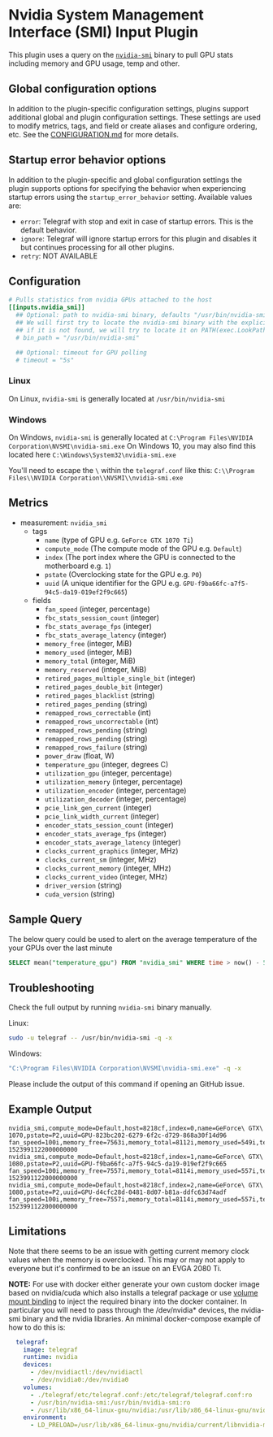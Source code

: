 # Nvidia System Management Interface (SMI) Input Plugin

This plugin uses a query on the
[`nvidia-smi`](https://developer.nvidia.com/nvidia-system-management-interface)
binary to pull GPU stats including memory and GPU usage, temp and other.

## Global configuration options <!-- @/docs/includes/plugin_config.md -->

In addition to the plugin-specific configuration settings, plugins support
additional global and plugin configuration settings. These settings are used to
modify metrics, tags, and field or create aliases and configure ordering, etc.
See the [CONFIGURATION.md][CONFIGURATION.md] for more details.

[CONFIGURATION.md]: ../../../docs/CONFIGURATION.md#plugins

## Startup error behavior options

In addition to the plugin-specific and global configuration settings the plugin
supports options for specifying the behavior when experiencing startup errors
using the `startup_error_behavior` setting. Available values are:

- `error`:  Telegraf with stop and exit in case of startup errors. This is the
            default behavior.
- `ignore`: Telegraf will ignore startup errors for this plugin and disables it
            but continues processing for all other plugins.
- `retry`:  NOT AVAILABLE

## Configuration

```toml @sample.conf
# Pulls statistics from nvidia GPUs attached to the host
[[inputs.nvidia_smi]]
  ## Optional: path to nvidia-smi binary, defaults "/usr/bin/nvidia-smi"
  ## We will first try to locate the nvidia-smi binary with the explicitly specified value (or default value),
  ## if it is not found, we will try to locate it on PATH(exec.LookPath), if it is still not found, an error will be returned
  # bin_path = "/usr/bin/nvidia-smi"

  ## Optional: timeout for GPU polling
  # timeout = "5s"
```

### Linux

On Linux, `nvidia-smi` is generally located at `/usr/bin/nvidia-smi`

### Windows

On Windows, `nvidia-smi` is generally located at `C:\Program Files\NVIDIA
Corporation\NVSMI\nvidia-smi.exe` On Windows 10, you may also find this located
here `C:\Windows\System32\nvidia-smi.exe`

You'll need to escape the `\` within the `telegraf.conf` like this: `C:\\Program
Files\\NVIDIA Corporation\\NVSMI\\nvidia-smi.exe`

## Metrics

- measurement: `nvidia_smi`
  - tags
    - `name` (type of GPU e.g. `GeForce GTX 1070 Ti`)
    - `compute_mode` (The compute mode of the GPU e.g. `Default`)
    - `index` (The port index where the GPU is connected to the motherboard e.g. `1`)
    - `pstate` (Overclocking state for the GPU e.g. `P0`)
    - `uuid` (A unique identifier for the GPU e.g. `GPU-f9ba66fc-a7f5-94c5-da19-019ef2f9c665`)
  - fields
    - `fan_speed` (integer, percentage)
    - `fbc_stats_session_count` (integer)
    - `fbc_stats_average_fps` (integer)
    - `fbc_stats_average_latency` (integer)
    - `memory_free` (integer, MiB)
    - `memory_used` (integer, MiB)
    - `memory_total` (integer, MiB)
    - `memory_reserved` (integer, MiB)
    - `retired_pages_multiple_single_bit` (integer)
    - `retired_pages_double_bit` (integer)
    - `retired_pages_blacklist` (string)
    - `retired_pages_pending` (string)
    - `remapped_rows_correctable` (int)
    - `remapped_rows_uncorrectable` (int)
    - `remapped_rows_pending` (string)
    - `remapped_rows_pending` (string)
    - `remapped_rows_failure` (string)
    - `power_draw` (float, W)
    - `temperature_gpu` (integer, degrees C)
    - `utilization_gpu` (integer, percentage)
    - `utilization_memory` (integer, percentage)
    - `utilization_encoder` (integer, percentage)
    - `utilization_decoder` (integer, percentage)
    - `pcie_link_gen_current` (integer)
    - `pcie_link_width_current` (integer)
    - `encoder_stats_session_count` (integer)
    - `encoder_stats_average_fps` (integer)
    - `encoder_stats_average_latency` (integer)
    - `clocks_current_graphics` (integer, MHz)
    - `clocks_current_sm` (integer, MHz)
    - `clocks_current_memory` (integer, MHz)
    - `clocks_current_video` (integer, MHz)
    - `driver_version` (string)
    - `cuda_version` (string)

## Sample Query

The below query could be used to alert on the average temperature of the your
GPUs over the last minute

```sql
SELECT mean("temperature_gpu") FROM "nvidia_smi" WHERE time > now() - 5m GROUP BY time(1m), "index", "name", "host"
```

## Troubleshooting

Check the full output by running `nvidia-smi` binary manually.

Linux:

```sh
sudo -u telegraf -- /usr/bin/nvidia-smi -q -x
```

Windows:

```sh
"C:\Program Files\NVIDIA Corporation\NVSMI\nvidia-smi.exe" -q -x
```

Please include the output of this command if opening an GitHub issue.

## Example Output

```text
nvidia_smi,compute_mode=Default,host=8218cf,index=0,name=GeForce\ GTX\ 1070,pstate=P2,uuid=GPU-823bc202-6279-6f2c-d729-868a30f14d96 fan_speed=100i,memory_free=7563i,memory_total=8112i,memory_used=549i,temperature_gpu=53i,utilization_gpu=100i,utilization_memory=90i 1523991122000000000
nvidia_smi,compute_mode=Default,host=8218cf,index=1,name=GeForce\ GTX\ 1080,pstate=P2,uuid=GPU-f9ba66fc-a7f5-94c5-da19-019ef2f9c665 fan_speed=100i,memory_free=7557i,memory_total=8114i,memory_used=557i,temperature_gpu=50i,utilization_gpu=100i,utilization_memory=85i 1523991122000000000
nvidia_smi,compute_mode=Default,host=8218cf,index=2,name=GeForce\ GTX\ 1080,pstate=P2,uuid=GPU-d4cfc28d-0481-8d07-b81a-ddfc63d74adf fan_speed=100i,memory_free=7557i,memory_total=8114i,memory_used=557i,temperature_gpu=58i,utilization_gpu=100i,utilization_memory=86i 1523991122000000000
```

## Limitations

Note that there seems to be an issue with getting current memory clock values
when the memory is overclocked.  This may or may not apply to everyone but it's
confirmed to be an issue on an EVGA 2080 Ti.

**NOTE:** For use with docker either generate your own custom docker image based
on nvidia/cuda which also installs a telegraf package or use [volume mount
binding](https://docs.docker.com/storage/bind-mounts/) to inject the required
binary into the docker container. In particular you will need to pass through
the /dev/nvidia* devices, the nvidia-smi binary and the nvidia libraries.
An minimal docker-compose example of how to do this is:

```yaml
  telegraf:
    image: telegraf
    runtime: nvidia
    devices:
      - /dev/nvidiactl:/dev/nvidiactl
      - /dev/nvidia0:/dev/nvidia0
    volumes:
      - ./telegraf/etc/telegraf.conf:/etc/telegraf/telegraf.conf:ro
      - /usr/bin/nvidia-smi:/usr/bin/nvidia-smi:ro
      - /usr/lib/x86_64-linux-gnu/nvidia:/usr/lib/x86_64-linux-gnu/nvidia:ro
    environment:
      - LD_PRELOAD=/usr/lib/x86_64-linux-gnu/nvidia/current/libnvidia-ml.so
```

